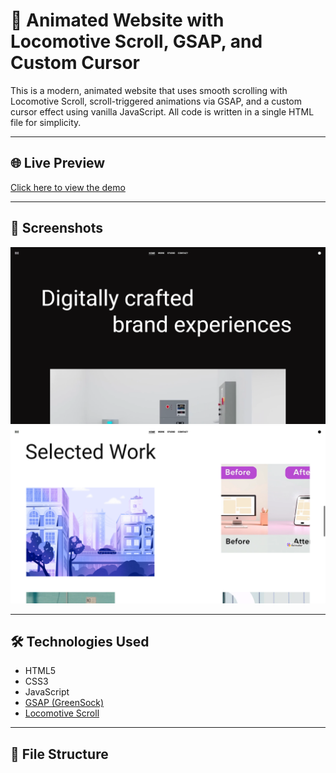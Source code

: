 # 🚀 Animated Website with Locomotive Scroll, GSAP, and Custom Cursor

This is a modern, animated website that uses smooth scrolling with Locomotive Scroll, scroll-triggered animations via GSAP, and a custom cursor effect using vanilla JavaScript. All code is written in a single HTML file for simplicity.

---

## 🌐 Live Preview

[Click here to view the demo](https://your-demo-link.vercel.app)

---

## 📸 Screenshots

![Screenshot 1](screenshots/screen1.png)
![Screenshot 2](screenshots/screen2.png)

---

## 🛠️ Technologies Used

- HTML5
- CSS3
- JavaScript
- [GSAP (GreenSock)](https://greensock.com/gsap/)
- [Locomotive Scroll](https://locomotivemtl.github.io/locomotive-scroll/)

---

## 📂 File Structure

